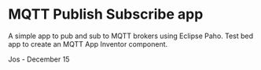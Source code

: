 # MQTT Publish Subscribe app

A simple app to pub and sub to MQTT brokers using Eclipse Paho. Test bed app
to create an MQTT App Inventor component.


Jos - December 15
